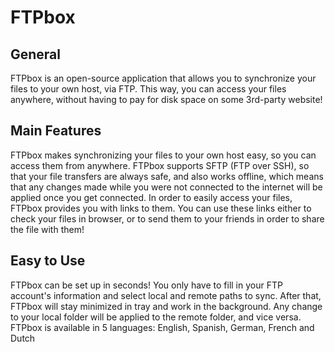 FTPbox
======

General
-------

FTPbox is an open-source application that allows you to synchronize your files to your own host, via FTP. This way, you can access your files anywhere, without having to pay for disk space on some 3rd-party website!

Main Features
-------------

FTPbox makes synchronizing your files to your own host easy, so you can access them from anywhere. FTPbox supports SFTP (FTP over SSH), so that your file transfers are always safe, and also works offline, which means that any changes made while you were not connected to the internet will be applied once you get connected.   In order to easily access your files, FTPbox provides you with links to them. You can use these links either to check your files in browser, or to send them to your friends in order to share the file with them!

Easy to Use
-----------

FTPbox can be set up in seconds! You only have to fill in your FTP account's information and select local and remote paths to sync. After that, FTPbox will stay minimized in tray and work 
in the background. Any change to your local folder will be applied to the remote folder, and vice versa.
FTPbox is available in 5 languages: English, Spanish, German, French and Dutch